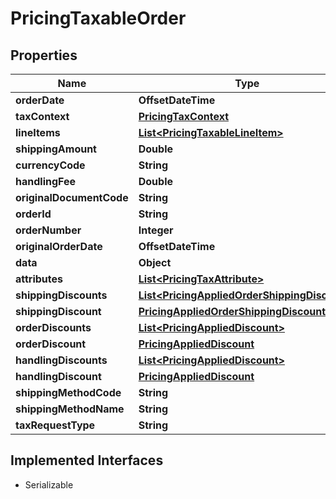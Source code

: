 

# PricingTaxableOrder


## Properties

| Name | Type | Description | Notes |
|------------ | ------------- | ------------- | -------------|
|**orderDate** | **OffsetDateTime** |  |  [optional] |
|**taxContext** | [**PricingTaxContext**](PricingTaxContext.md) |  |  [optional] |
|**lineItems** | [**List&lt;PricingTaxableLineItem&gt;**](PricingTaxableLineItem.md) |  |  [optional] |
|**shippingAmount** | **Double** |  |  [optional] |
|**currencyCode** | **String** |  |  [optional] |
|**handlingFee** | **Double** |  |  [optional] |
|**originalDocumentCode** | **String** |  |  [optional] |
|**orderId** | **String** |  |  [optional] |
|**orderNumber** | **Integer** |  |  [optional] |
|**originalOrderDate** | **OffsetDateTime** |  |  [optional] |
|**data** | **Object** |  |  [optional] |
|**attributes** | [**List&lt;PricingTaxAttribute&gt;**](PricingTaxAttribute.md) |  |  [optional] |
|**shippingDiscounts** | [**List&lt;PricingAppliedOrderShippingDiscount&gt;**](PricingAppliedOrderShippingDiscount.md) |  |  [optional] |
|**shippingDiscount** | [**PricingAppliedOrderShippingDiscount**](PricingAppliedOrderShippingDiscount.md) |  |  [optional] |
|**orderDiscounts** | [**List&lt;PricingAppliedDiscount&gt;**](PricingAppliedDiscount.md) |  |  [optional] |
|**orderDiscount** | [**PricingAppliedDiscount**](PricingAppliedDiscount.md) |  |  [optional] |
|**handlingDiscounts** | [**List&lt;PricingAppliedDiscount&gt;**](PricingAppliedDiscount.md) |  |  [optional] |
|**handlingDiscount** | [**PricingAppliedDiscount**](PricingAppliedDiscount.md) |  |  [optional] |
|**shippingMethodCode** | **String** |  |  [optional] |
|**shippingMethodName** | **String** |  |  [optional] |
|**taxRequestType** | **String** |  |  [optional] |


## Implemented Interfaces

* Serializable



